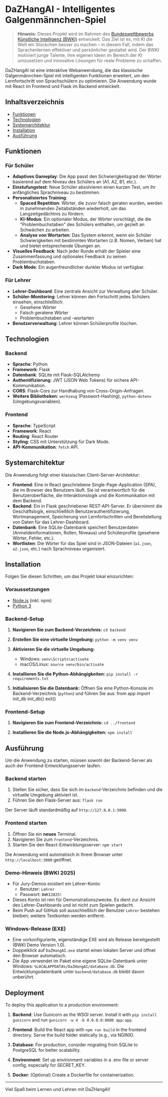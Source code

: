 # DaZHangAI - Intelligentes Galgenmännchen-Spiel

> **Hinweis:** Dieses Projekt wird im Rahmen des [Bundeswettbewerbs Künstliche Intelligenz (BWKI)](https://www.bw-ki.de/) entwickelt. Das Ziel ist es, mit KI die Welt ein Stückchen besser zu machen – in diesem Fall, indem das Sprachenlernen effektiver und persönlicher gestaltet wird. Der BWKI motiviert junge Talente, ihre eigenen Ideen im Bereich der KI umzusetzen und innovative Lösungen für reale Probleme zu schaffen.

DaZHangAI ist eine interaktive Webanwendung, die das klassische Galgenmännchen-Spiel mit intelligenten Funktionen erweitert, um den Lernfortschritt von Sprachschülern zu optimieren. Die Anwendung wurde mit React im Frontend und Flask im Backend entwickelt.

## Inhaltsverzeichnis

- [Funktionen](#funktionen)
- [Technologien](#technologien)
- [Systemarchitektur](#systemarchitektur)
- [Installation](#installation)
- [Ausführung](#ausführung)

## Funktionen

### Für Schüler

- **Adaptives Gameplay**: Die App passt den Schwierigkeitsgrad der Wörter basierend auf dem Niveau des Schülers an (A1, A2, B1, etc.).
- **Einstufungstest**: Neue Schüler absolvieren einen kurzen Test, um ihr anfängliches Sprachniveau zu bestimmen.
- **Personalisiertes Training**:
    - **Spaced Repetition**: Wörter, die zuvor falsch geraten wurden, werden in zunehmenden Zeitabständen wiederholt, um das Langzeitgedächtnis zu fördern.
    - **KI-Modus**: Ein optionaler Modus, der Wörter vorschlägt, die die "Problembuchstaben" des Schülers enthalten, um gezielt an Schwächen zu arbeiten.
    - **Analyse von Wortarten**: Das System erkennt, wenn ein Schüler Schwierigkeiten mit bestimmten Wortarten (z.B. Nomen, Verben) hat und bietet entsprechende Übungen an.
- **Visuelles Feedback**: Nach jeder Runde erhält der Spieler eine Zusammenfassung und optionales Feedback zu seinen Problembuchstaben.
- **Dark Mode**: Ein augenfreundlicher dunkler Modus ist verfügbar.

### Für Lehrer

- **Lehrer-Dashboard**: Eine zentrale Ansicht zur Verwaltung aller Schüler.
- **Schüler-Monitoring**: Lehrer können den Fortschritt jedes Schülers einsehen, einschließlich:
    - Gesehene Wörter
    - Falsch geratene Wörter
    - Problembuchstaben und -wortarten
- **Benutzerverwaltung**: Lehrer können Schülerprofile löschen.

## Technologien

### Backend

- **Sprache**: Python
- **Framework**: Flask
- **Datenbank**: SQLite mit Flask-SQLAlchemy
- **Authentifizierung**: JWT (JSON Web Tokens) für sichere API-Kommunikation.
- **CORS**: Flask-Cors zur Handhabung von Cross-Origin-Anfragen.
- **Weitere Bibliotheken**: `werkzeug` (Passwort-Hashing), `python-dotenv` (Umgebungsvariablen).

### Frontend

- **Sprache**: TypeScript
- **Framework**: React
- **Routing**: React Router
- **Styling**: CSS mit Unterstützung für Dark Mode.
- **API-Kommunikation**: `fetch` API.

## Systemarchitektur

Die Anwendung folgt einer klassischen Client-Server-Architektur:

- **Frontend**: Eine in React geschriebene Single-Page-Application (SPA), die im Browser des Benutzers läuft. Sie ist verantwortlich für die Benutzeroberfläche, die Interaktionslogik und die Kommunikation mit dem Backend.
- **Backend**: Ein in Flask geschriebener REST-API-Server. Er übernimmt die Geschäftslogik, einschließlich Benutzerauthentifizierung, Wortmanagement, Speicherung von Lernfortschritten und Bereitstellung von Daten für das Lehrer-Dashboard.
- **Datenbank**: Eine SQLite-Datenbank speichert Benutzerdaten (Anmeldeinformationen, Rollen, Niveaus) und Schülerprofile (gesehene Wörter, Fehler, etc.).
- **Wortlisten**: Die Wörter für das Spiel sind in JSON-Dateien (`a1.json`, `a2.json`, etc.) nach Sprachniveau organisiert.

## Installation

Folgen Sie diesen Schritten, um das Projekt lokal einzurichten:

### Voraussetzungen

- [Node.js](https://nodejs.org/) (inkl. npm)
- [Python 3](https://www.python.org/downloads/)

### Backend-Setup

1.  **Navigieren Sie zum Backend-Verzeichnis:**
    `cd backend`

2.  **Erstellen Sie eine virtuelle Umgebung:**
    `python -m venv venv`

3.  **Aktivieren Sie die virtuelle Umgebung:**
    - Windows: `venv\Scripts\activate`
    - macOS/Linux: `source venv/bin/activate`

4.  **Installieren Sie die Python-Abhängigkeiten:**
    `pip install -r requirements.txt`

5.  **Initialisieren Sie die Datenbank:**
    Öffnen Sie eine Python-Konsole im Backend-Verzeichnis (`python`) und führen Sie aus:
    from app import init_db
    init_db()
    exit()

### Frontend-Setup

1.  **Navigieren Sie zum Frontend-Verzeichnis:**
    `cd ../frontend`

2.  **Installieren Sie die Node.js-Abhängigkeiten:**
    `npm install`

## Ausführung

Um die Anwendung zu starten, müssen sowohl der Backend-Server als auch der Frontend-Entwicklungsserver laufen.

### Backend starten

1.  Stellen Sie sicher, dass Sie sich im `backend`-Verzeichnis befinden und die virtuelle Umgebung aktiviert ist.
2.  Führen Sie den Flask-Server aus:
    `flask run`

Der Server läuft standardmäßig auf `http://127.0.0.1:5000`.

### Frontend starten

1.  Öffnen Sie ein **neues** Terminal.
2.  Navigieren Sie zum `frontend`-Verzeichnis.
3.  Starten Sie den React-Entwicklungsserver:
    `npm start`

Die Anwendung wird automatisch in Ihrem Browser unter `http://localhost:3000` geöffnet.

### Demo-Hinweis (BWKI 2025)

- Für Jury-Demos existiert ein Lehrer-Konto:
  - Benutzer: `Lehrer`
  - Passwort: `BWKI2025!`
- Dieses Konto ist rein für Demonstrationszwecke. Es dient zur Ansicht des Lehrer-Dashboards und ist nicht zum Spielen gedacht.
- Beim Push auf GitHub soll ausschließlich der Benutzer `Lehrer` bestehen bleiben; weitere Testkonten werden entfernt.

### Windows-Release (EXE)

- Eine vorkonfigurierte, eigenständige EXE wird als Release bereitgestellt (BWKI Demo Version 1.0).
- Doppelklick auf `DaZHangAI.exe` startet einen lokalen Server und öffnet den Browser automatisch.
- Die App verwendet im Paket eine eigene SQLite-Datenbank unter Windows: `%LOCALAPPDATA%/DaZHangAI/database.db`. Die Entwicklungsdatenbank unter `backend/database.db` bleibt davon unberührt.

## Deployment

To deploy this application to a production environment:

1. **Backend**: Use Gunicorn as the WSGI server. Install it with `pip install gunicorn` and run `gunicorn -w 4 -b 0.0.0.0:8000 app:app`.

2. **Frontend**: Build the React app with `npm run build` in the frontend directory. Serve the build folder statically (e.g., via NGINX).

3. **Database**: For production, consider migrating from SQLite to PostgreSQL for better scalability.

4. **Environment**: Set up environment variables in a .env file or server config, especially for SECRET_KEY.

5. **Docker**: (Optional) Create a Dockerfile for containerization.

---

Viel Spaß beim Lernen und Lehren mit DaZHangAI! 